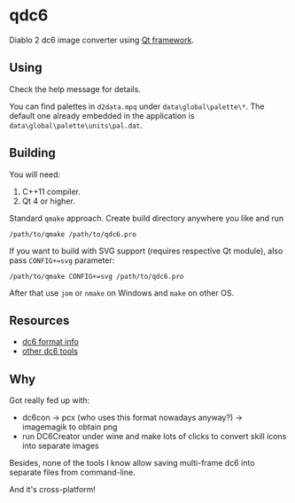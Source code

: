 # qdc6

Diablo 2 dc6 image converter using [Qt framework](https://qt.io/).

## Using

Check the help message for details.

You can find palettes in `d2data.mpq` under `data\global\palette\*`. The default one already embedded in the application is `data\global\palette\units\pal.dat`.

## Building

You will need:

1. C++11 compiler.
2. Qt 4 or higher.

Standard `qmake` approach. Create build directory anywhere you like and run

    /path/to/qmake /path/to/qdc6.pro

If you want to build with SVG support (requires respective Qt module), also pass `CONFIG+=svg` parameter:

    /path/to/qmake CONFIG+=svg /path/to/qdc6.pro

After that use `jom` or `nmake` on Windows and `make` on other OS.

## Resources

- [dc6 format info](https://d2mods.info/forum/viewtopic.php?t=724#p148076)
- [other dc6 tools](https://d2mods.info/forum/downloadsystemcat?id=14)

## Why

Got really fed up with:

- dc6con -> pcx (who uses this format nowadays anyway?) -> imagemagik to obtain png
- run DC6Creator under wine and make lots of clicks to convert skill icons into separate images

Besides, none of the tools I know allow saving multi-frame dc6 into separate files from command-line.

And it's cross-platform!
